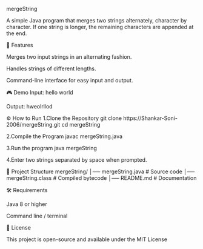 mergeString

A simple Java program that merges two strings alternately, character by character.
If one string is longer, the remaining characters are appended at the end.

📌 Features

 Merges two input strings in an alternating fashion.

 Handles strings of different lengths.

 Command-line interface for easy input and output.

🎮 Demo
 Input:
 hello world

 Output:
 hweolrllod

⚙️ How to Run
1.Clone the Repository
 git clone https://Shankar-Soni-2006/mergeString.git
 cd mergeString

2.Compile the Program
 javac mergeString.java

3.Run the program
 java mergeString


4.Enter two strings separated by space when prompted.

📂 Project Structure
mergeString/
│── mergeString.java   # Source code
│── mergeString.class  # Compiled bytecode
│── README.md          # Documentation

🛠️ Requirements

Java 8 or higher

Command line / terminal

📄 License

This project is open-source and available under the MIT License

